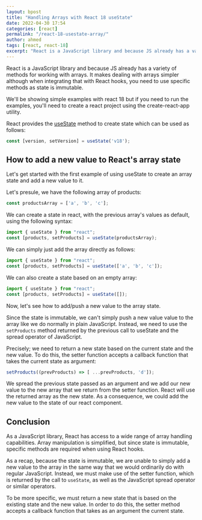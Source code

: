```yaml
---
layout: bpost
title: "Handling Arrays with React 18 useState"
date: 2022-04-30 17:54
categories: [react] 
permalink: "/react-18-usestate-array/"
author: ahmed
tags: [react, react-18]
excerpt: "React is a JavaScript library and because JS already has a variety of methods for working with arrays. It makes dealing with arrays simpler although when integrating that with React hooks, you need to use specific methods as state is immutable."
---
```


React is a JavaScript library and because JS already has a variety of methods for working with arrays. It makes dealing with arrays simpler although when integrating that with React hooks, you need to use specific methods as state is immutable.

We'll be showing simple examples with react 18 but if you need to run the examples, you'll need to create a react project using the create-react-app utility.

React provides the [useState](https://www.techiediaries.com/react-usestate-hook/) method to create state which can be used as follows:

```javascript
const [version, setVersion] = useState('v18');
```

## How to add a new value to React's array state 

Let's get started with the first example of using useState to create an array state and add a new value to it.

Let's presule, we have the following array of products:

```javascript
const productsArray = ['a', 'b', 'c'];
```

We can create a state in react, with the previous array's values as default, using the following syntax:

```javascript
import { useState } from "react";
const [products, setProducts] = useState(productsArray);
```

We can simply just add the array directly as follows:

```javascript
import { useState } from "react";
const [products, setProducts] = useState(['a', 'b', 'c']); 
```

We can also create a state based on an empty array:

```javascript
import { useState } from "react";
const [products, setProducts] = useState([]); 
```

Now, let's see how to add/push a new value to the array state.

Since the state is immutable, we can't simply push a new value value to the array like we do normally in plain JavaScript. Instead, we need to use the `setProducts` method returned by the previous call to useState and the spread operator of JavaScript.

Precisely; we need to return a new state based on the current state and the new value. To do this, the setter function accepts a callback function that takes the current state as argument:

```javascript
setProducts((prevProducts) => [ ...prevProducts, 'd']);
```
We spread the previous state passed as an argument and we add our new value to the new array that we return from the setter function. React will use the returned array as the new state. As a consequence, we could add the new value to the state of our react component.


## Conclusion

As a JavaScript library, React has access to a wide range of array handling capabilities. Array manipulation is simplified, but since state is immutable, specific methods are required when using React hooks.

As a recap, because the state is immutable, we are unable to simply add a new value to the array in the same way that we would ordinarily do with regular JavaScript. Instead, we must make use of the setter function, which is returned by the call to `useState`, as well as the JavaScript spread operator or similar operators.

To be more specific, we must return a new state that is based on the existing state and the new value. In order to do this, the setter method accepts a callback function that takes as an argument the current state.


